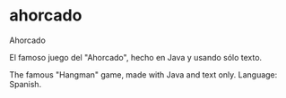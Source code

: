 # ahorcado

Ahorcado

El famoso juego del "Ahorcado", hecho en Java y usando sólo texto.

The famous "Hangman" game, made with Java and text only. Language: Spanish.
